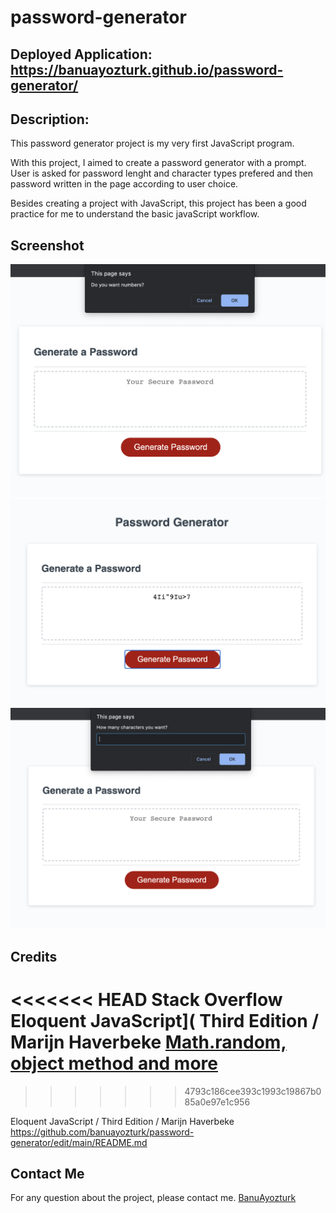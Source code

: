 # password-generator

## Deployed Application: https://banuayozturk.github.io/password-generator/
## Description: 
This password generator project is my very first JavaScript program. 

With this project, I aimed to create a password generator with a prompt. User is asked for password lenght and character types prefered and then password written  in the page according to user choice.

Besides creating a project with JavaScript,  this project has been a good practice for me to understand the basic javaScript workflow.

## Screenshot
![Password Generatorimages - 3240.1166](./images/screen-shot.png)
![Portfolio page - 968.1744 ](./images/screen-shot2.png)
![Portfolio page - 968.1744 ](./images/screen-shot3.png)

## Credits
<<<<<<< HEAD
 Stack Overflow
 Eloquent JavaScript]( Third Edition / Marijn Haverbeke
 [Math.random, object method and more](https://css-tricks.com/lots-of-ways-to-use-math-random-in-javascript/)
=======
>>>>>>> 4793c186cee393c1993c19867b085a0e97e1c956

 Eloquent JavaScript  / Third Edition / Marijn Haverbeke
 https://github.com/banuayozturk/password-generator/edit/main/README.md
 
## Contact Me
For any question about the project, please contact me.
[BanuAyozturk](mailto:bnyksl@gmail.com)
